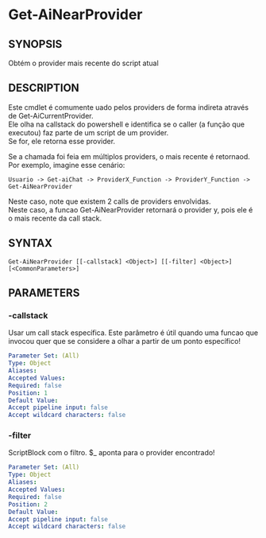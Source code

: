 ﻿---
external help file: powershai-help.xml
schema: 2.0.0
powershai: true
---

# Get-AiNearProvider

## SYNOPSIS <!--!= @#Synop !-->
Obtém o provider mais recente do script atual

## DESCRIPTION <!--!= @#Desc !-->
Este cmdlet é comumente uado pelos providers de forma indireta através de Get-AiCurrentProvider.  
Ele olha na callstack do powershell e identifica se o caller (a função que executou) faz parte de um script de um provider.  
Se for, ele retorna esse provider.

Se a chamada foi feia em múltiplos providers, o mais recente é retornaod. Por exemplo, imagine esse cenário:

	Usuario -> Get-aiChat -> ProviderX_Function -> ProviderY_Function -> Get-AiNearProvider
	
Neste caso, note que existem 2 calls de providers envolvidas.  
Neste caso, a funcao Get-AiNearProvider retornará o provider y, pois ele é o mais recente da call stack.

## SYNTAX <!--!= @#Syntax !-->

```
Get-AiNearProvider [[-callstack] <Object>] [[-filter] <Object>] [<CommonParameters>]
```

## PARAMETERS <!--!= @#Params !-->

### -callstack
Usar um call stack específica.
Este parâmetro é útil quando uma funcao que invocou quer que se considere a olhar a partir de um ponto específico!

```yml
Parameter Set: (All)
Type: Object
Aliases: 
Accepted Values: 
Required: false
Position: 1
Default Value: 
Accept pipeline input: false
Accept wildcard characters: false
```

### -filter
ScriptBlock com o filtro. $_ aponta para o provider encontrado!

```yml
Parameter Set: (All)
Type: Object
Aliases: 
Accepted Values: 
Required: false
Position: 2
Default Value: 
Accept pipeline input: false
Accept wildcard characters: false
```
